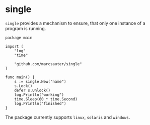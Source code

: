 # single

`single` provides a mechanism to ensure, that only one instance of a program is running.

    package main

    import (
        "log"
        "time"

        "github.com/marcsauter/single"
    )

    func main() {
        s := single.New("name")
        s.Lock()
        defer s.Unlock()
        log.Println("working")
        time.Sleep(60 * time.Second)
        log.Println("finished")
    }

The package currently supports `linux`, `solaris` and `windows`.
